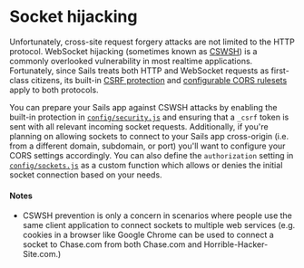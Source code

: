 # Socket hijacking

Unfortunately, cross-site request forgery attacks are not limited to the HTTP protocol.  WebSocket hijacking (sometimes known as [CSWSH](http://www.christian-schneider.net/CrossSiteWebSocketHijacking.html)) is a commonly overlooked vulnerability in most realtime applications.  Fortunately, since Sails treats both HTTP and WebSocket requests as first-class citizens, its built-in [CSRF protection](http://sailsjs.com/documentation/concepts/Security/CSRF.html) and [configurable CORS rulesets](http://sailsjs.com/documentation/concepts/Security/CORS.html) apply to both protocols.

You can prepare your Sails app against CSWSH attacks by enabling the built-in protection in [`config/security.js`](http://sailsjs.com/documentation/anatomy/myApp/config/security.js.html) and ensuring that a `_csrf` token is sent with all relevant incoming socket requests.  Additionally, if you're planning on allowing sockets to connect to your Sails app cross-origin (i.e. from a different domain, subdomain, or port) you'll want to configure your CORS settings accordingly.  You can also define the `authorization` setting in [`config/sockets.js`](http://sailsjs.com/documentation/anatomy/myApp/config/sockets.js.html) as a custom function which allows or denies the initial socket connection based on your needs.

#### Notes
+ CSWSH prevention is only a concern in scenarios where people use the same client application to connect sockets to multiple web services (e.g. cookies in a browser like Google Chrome can be used to connect a socket to Chase.com from both Chase.com and Horrible-Hacker-Site.com.)





<docmeta name="displayName" value="Socket hijacking">
